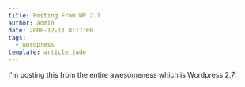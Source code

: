 ```yaml
---
title: Posting From WP 2.7
author: admin
date: 2008-12-11 8:17:00
tags: 
  - wordpress
template: article.jade
---
```


I'm posting this from the entire awesomeness which is Wordpress 2.7!
